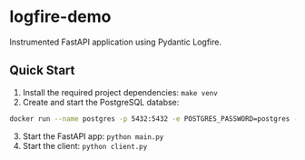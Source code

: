 # logfire-demo

Instrumented FastAPI application using Pydantic Logfire.

## Quick Start

1. Install the required project dependencies: `make venv`
2. Create and start the PostgreSQL databse:
```bash
docker run --name postgres -p 5432:5432 -e POSTGRES_PASSWORD=postgres -d postgres
```
3. Start the FastAPI app: `python main.py`
4. Start the client: `python client.py`